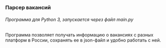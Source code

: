 ### Парсер вакансий

###### Программа для Python 3, запускается через файл main.py

Программа позволяет получать информацию о вакансиях с разных платформ в
России, сохранять ее в json-файл и удобно работать с ней.
